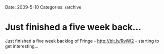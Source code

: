 Date: 2009-5-10
Categories: /archive

# Just finished a five week back...

Just finished a five week backlog of Fringe -  <a href="http://bit.ly/RviW2" rel="nofollow">http://bit.ly/RviW2</a> - starting to get interesting...
